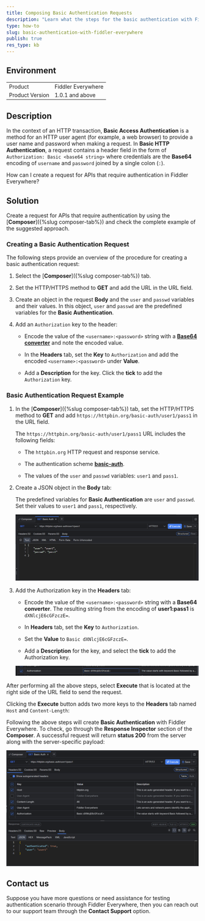 ```yaml
---
title: Composing Basic Authentication Requests
description: "Learn what the steps for the basic authentication with Fiddler Everywhere are."
type: how-to
slug: basic-authentication-with-fiddler-everywhere
publish: true
res_type: kb
---
```


## Environment

|   |   |
|---|---|
| Product   |  Fiddler Everywhere  |
| Product Version | 1.0.1 and above  |

## Description

In the context of an HTTP transaction, **Basic Access Authentication** is a method for an HTTP user agent (for example, a web browser) to provide a user name and password when making a request. In **Basic HTTP Authentication**, a request contains a header field in the form of `Authorization: Basic <base64 string>` where credentials are the **Base64** encoding of `username` and `password` joined by a single colon (`:`).

How can I create a request for APIs that require authentication in Fiddler Everywhere?

## Solution

Create a request for APIs that require authentication by using the [**Composer**]({%slug composer-tab%}) and check the complete example of the suggested approach.

### Creating a Basic Authentication Request

The following steps provide an overview of the procedure for creating a basic authentication request:

1. Select the [**Composer**]({%slug composer-tab%}) tab.

1. Set the HTTP/HTTPS method to **GET** and add the URL in the URL field.

1. Create an object in the request **Body** and the `user` and `passwd` variables and their values. In this object, `user` and `passwd` are the predefined variables for the **Basic Authentication**.

1. Add an `Authorization` key to the header:

    - Encode the value of the `<username>:<password>` string with a [**Base64 converter**](https://www.base64decode.org/) and note the encoded value.

    - In the **Headers** tab, set the **Key** to `Authorization` and add the encoded `<username>:<password>` under **Value**.

    - Add a **Description** for the key. Click the **tick** to add the `Authorization` key.

### Basic Authentication Request Example

1. In the [**Composer**]({%slug composer-tab%}) tab, set the HTTP/HTTPS method to **GET** and add `https://httpbin.org/basic-auth/user1/pass1` in the URL field.

   The `https://httpbin.org/basic-auth/user1/pass1` URL includes the following fields:

      * The `httpbin.org` HTTP request and response service.

      * The authentication scheme [**basic-auth**](https://tools.ietf.org/html/rfc7617).

      * The values of the `user` and `passwd` variables: `user1` and `pass1`.

1. Create a JSON object in the **Body** tab:

   The predefined variables for **Basic Authentication** are `user` and `passwd`. Set their values to `user1` and `pass1`, respectively.

   ![JSON Body](../images/kb/body-of-composer-with-username-password.png)

1. Add the Authorization key in the **Headers** tab:

   * Encode the value of the `<username>:<password>` string with a **Base64 converter**. The resulting string from the encoding of **user1:pass1** is `dXNlcjE6cGFzczE=`.

   * In **Headers** tab, set the **Key** to `Authorization`.

   * Set the **Value** to `Basic dXNlcjE6cGFzczE=`.

   * Add a **Description** for the key, and select the **tick** to add the Authorization key.

   ![Authorization Key](../images/kb/authorization-key-added-to-the-headers-tab.png)

After performing all the above steps, select **Execute** that is located at the right side of the URL field to send the request.

Clicking the **Execute** button adds two more keys to the **Headers** tab named `Host` and `Content-Length`:

Following the above steps will create **Basic Authentication** with Fiddler Everywhere. To check, go through the **Response Inspector** section of the **Composer**. A successful request will return **status 200** from the server along with the server-specific payload:

![Full API request demonstration the testing a basic authentication request](../images/kb/url-field-of-composer-with-http-method.png)

## Contact us

Suppose you have more questions or need assistance for testing authentication scenario through Fiddler Everywhere, then you can reach out to our support team through the **Contact Support** option.